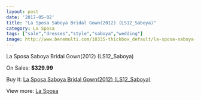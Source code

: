 ```yaml
---
layout: post
date: '2017-05-02'
title: "La Sposa Saboya Bridal Gown(2012) (LS12_Saboya)"
category: La Sposa
tags: ["sale","dresses","style","saboya","wedding"]
image: http://www.benemulti.com/10335-thickbox_default/la-sposa-saboya-bridal-gown2012-ls12saboya.jpg
---
```

La Sposa Saboya Bridal Gown(2012) (LS12_Saboya)

On Sales: **$329.99**
<a href="https://www.benemulti.com/en/la-sposa/3888-la-sposa-saboya-bridal-gown2012-ls12saboya.html"><amp-img layout="responsive" width="600" height="600" src="//www.benemulti.com/10335-thickbox_default/la-sposa-saboya-bridal-gown2012-ls12saboya.jpg" alt="La Sposa Saboya Bridal Gown(2012) (LS12_Saboya) 0" /></a>
<a href="https://www.benemulti.com/en/la-sposa/3888-la-sposa-saboya-bridal-gown2012-ls12saboya.html"><amp-img layout="responsive" width="600" height="600" src="//www.benemulti.com/10337-thickbox_default/la-sposa-saboya-bridal-gown2012-ls12saboya.jpg" alt="La Sposa Saboya Bridal Gown(2012) (LS12_Saboya) 1" /></a>
<a href="https://www.benemulti.com/en/la-sposa/3888-la-sposa-saboya-bridal-gown2012-ls12saboya.html"><amp-img layout="responsive" width="600" height="600" src="//www.benemulti.com/10336-thickbox_default/la-sposa-saboya-bridal-gown2012-ls12saboya.jpg" alt="La Sposa Saboya Bridal Gown(2012) (LS12_Saboya) 2" /></a>

Buy it: [La Sposa Saboya Bridal Gown(2012) (LS12_Saboya)](https://www.benemulti.com/en/la-sposa/3888-la-sposa-saboya-bridal-gown2012-ls12saboya.html "La Sposa Saboya Bridal Gown(2012) (LS12_Saboya)")

View more: [La Sposa](https://www.benemulti.com/en/38-la-sposa "La Sposa")
